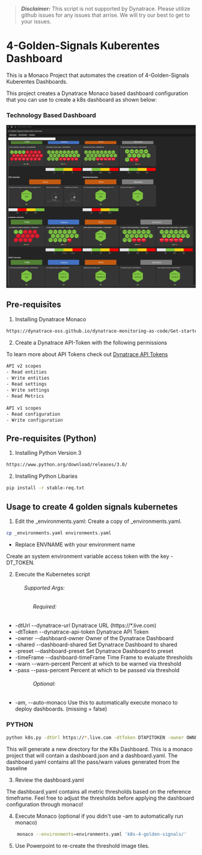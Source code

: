 > **_Disclaimer:_** This script is not supported by Dynatrace. Please utilize github issues for any issues that arrise. We will try our best to get to your issues.

# 4-Golden-Signals Kuberentes Dashboard

This is a Monaco Project that automates the creation of 4-Golden-Signals Kuberentes Dashboards.

This project creates a Dynatrace Monaco based dashboard configuration that you can use to create a k8s dashboard as shown below:

### Technology Based Dashboard
![](./image/dashboard.png)


## Pre-requisites 
1. Installing Dynatrace Monaco

```bash
https://dynatrace-oss.github.io/dynatrace-monitoring-as-code/Get-started/installation
```

2. Create a Dynatrace API-Token with the following permissions

To learn more about API Tokens check out [Dynatrace API Tokens](https://www.dynatrace.com/support/help/dynatrace-api/basics/dynatrace-api-authentication)

```
API v2 scopes
- Read entities
- Write entities
- Read settings
- Write settings
- Read Metrics

API v1 scopes
- Read configuration
- Write configuration
```
## Pre-requisites (Python)

1. Installing Python Version 3

```bash
https://www.python.org/download/releases/3.0/
```

2. Installing Python Libaries
```bash
pip install -r stable-req.txt
```

## Usage to create 4 golden signals kubernetes
1. Edit the _environments.yaml:
Create a copy of _environments.yaml.
```bash
cp _environments.yaml environments.yaml
```
- Replace ENVNAME with your environment name

Create an system environment variable access token with the key - DT_TOKEN.

2. Execute the Kubernetes script
###### &nbsp;&nbsp;&nbsp;&nbsp;&nbsp;&nbsp;&nbsp;&nbsp;&nbsp;&nbsp;&nbsp;&nbsp;Supported Args:
###### &nbsp;&nbsp;&nbsp;&nbsp;&nbsp;&nbsp;&nbsp;&nbsp;&nbsp;&nbsp;&nbsp;&nbsp;&nbsp;&nbsp;&nbsp;&nbsp;&nbsp;&nbsp;Required:
-  -dtUrl  --dynatrace-url Dynatrace URL (https://*.live.com)
-  -dtToken  --dynatrace-api-token Dynatrace API Token
-  -owner  --dashboard-owner  Owner of the Dynatrace Dashboard
-  -shared  --dashboard-shared  Set Dynatrace Dashboard to shared
-  -preset  --dashboard-preset  Set Dynatrace Dashboard to preset
-  -timeFrame  --dashboard-timeFrame Time Frame to evaluate thresholds
-  -warn --warn-percent Percent at which to be warned via threshold
-  -pass --pass-percent Percent at which to be passed via threshold
###### &nbsp;&nbsp;&nbsp;&nbsp;&nbsp;&nbsp;&nbsp;&nbsp;&nbsp;&nbsp;&nbsp;&nbsp;&nbsp;&nbsp;&nbsp;&nbsp;&nbsp;&nbsp;Optional:
- -am, --auto-monaco    Use this to automatically execute monaco to deploy dashboards. (missing = false)

### PYTHON
```bash
python k8s.py -dtUrl https://*.live.com -dtToken DTAPITOKEN -owner OWNER -shared true/false -preset true/false -timeFrame now-1d -warn 5 -pass 10
```

This will generate a new directory for the K8s Dashboard.
This is a monaco project that will contain a dashboard.json and a dashboard.yaml. The dashboard.yaml contains all the pass/warn values generated from the baseline

3. Review the dashboard.yaml

The dashboard.yaml contains all metric thresholds based on the reference timeframe. Feel free to adjust the thresholds before applying the dashboard configuration through monaco!

4. Execute Monaco (optional if you didn't use -am to automatically run monaco)
```bash
	monaco --environments=environments.yaml 'k8s-4-golden-signals/'
```
5. Use Powerpoint to re-create the threshold image tiles.
